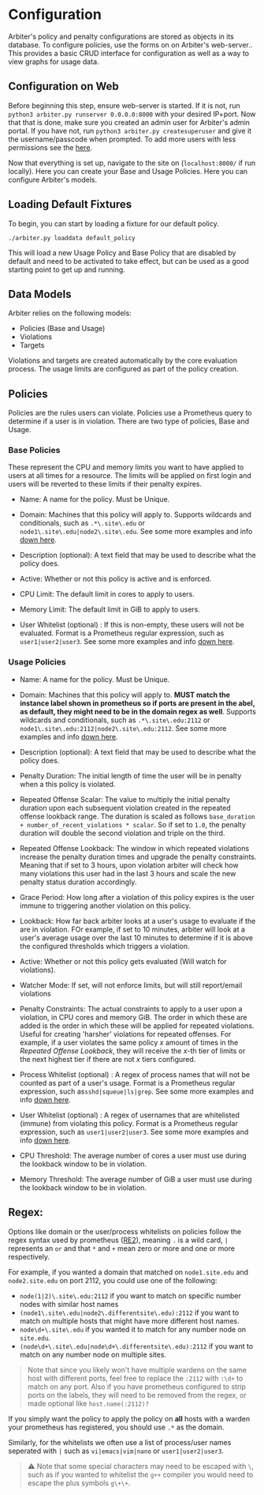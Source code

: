 # Configuration
Arbiter's policy and penalty configurations are stored as objects in its database. To configure policies, use the forms on on Arbiter's web-server.. This provides a basic CRUD interface for configuration as well as a way to view graphs for usage data.

## Configuration on Web
Before beginning this step, ensure web-server is started. If it is not, run `python3 arbiter.py runserver 0.0.0.0:8000` with your desired IP+port. Now that that is done, make sure you created an admin user for Arbiter's admin portal. If you have not, run `python3 arbiter.py createsuperuser` and give it the username/passcode when prompted. To add more users with less permissions see the [here](/docs/permissions.md).

Now that everything is set up, navigate to the site on (`localhost:8000/` if run locally). Here you can create your Base and Usage Policies. 
Here you can configure Arbiter's models. 

## Loading Default Fixtures
To begin, you can start by loading a fixture for our default policy.
```shell
./arbiter.py loaddata default_policy
```
This will load a new Usage Policy and Base Policy that are disabled by default and need to be activated to take effect, but can be used as a good starting point to get up and running.


## Data Models
Arbiter relies on the following models: 
- Policies (Base and Usage)
- Violations
- Targets

Violations and targets are created automatically by the core evaluation process. The usage limits are configured as part of the policy creation. 

## Policies
Policies are the rules users can violate. Policies use a Prometheus query to determine if a user is in violation. There are two type of policies, Base and Usage.

### Base Policies
These represent the CPU and memory limits you want to have applied to users at all times for a resource. The limits will be applied on first login and users will be reverted to these limits if their penalty expires.

- Name: A name for the policy. Must be Unique.

- Domain: Machines that this policy will apply to. Supports wildcards and conditionals, such as `.*\.site\.edu` or `node1\.site\.edu|node2\.site\.edu`. See some more examples and info  [down here](#regex).

- Description (optional): A text field that may be used to describe what the policy does. 

- Active: Whether or not this policy is active and is enforced.

- CPU Limit: The default limit in cores to apply to users.

- Memory Limit: The default limit in GiB to apply to users.

- User Whitelist (optional) : If this is non-empty, these users will not be evaluated. Format is a Prometheus regular expression, such as `user1|user2|user3`. See some more examples and info  [down here](#regex).


### Usage Policies
- Name: A name for the policy. Must be Unique.

- Domain: Machines that this policy will apply to. **MUST match the instance label shown in prometheus so if ports are present in the abel, as default, they might need to be in the domain regex as well**. Supports wildcards and conditionals, such as `.*\.site\.edu:2112` or `node1\.site\.edu:2112|node2\.site\.edu:2112`. See some more examples and info  [down here](#regex).

- Description (optional): A text field that may be used to describe what the policy does.

- Penalty Duration: The initial length of time the user will be in penalty when a this policy is violated.

- Repeated Offense Scalar: The value to multiply the initial penalty duration upon each subsequent violation created in the repeated offense lookback range. The duration is scaled as follows `base_duration + number_of_recent_violations * scalar`. So if set to `1.0`, the penalty duration will double the second violation and triple on the third.

- Repeated Offense Lookback: The window in which repeated violations increase the penalty duration times and upgrade the penalty constraints. Meaning that if set to 3 hours, upon violation arbiter will check how many violations this user had in the last 3 hours and scale the new penalty status duration accordingly.

- Grace Period: How long after a violation of this policy expires is the user immune to triggering another violation on this policy.

- Lookback: How far back arbiter looks at a user's usage to evaluate if the are in violation. FOr example, if set to 10 minutes, arbiter will look at a user's average usage over the last 10 minutes to determine if it is above the configured thresholds which triggers a violation.

- Active: Whether or not this policy gets evaluated (Will watch for violations).

- Watcher Mode: If set, will not enforce limits, but will still report/email violations

- Penalty Constraints: The actual constraints to apply to a user upon a violation, in CPU cores and memory GiB. The order in which these are added is the order in which these will be applied for repeated violations. Useful for creating 'harsher' violations for repeated offenses. For example, if a user violates the same policy *x* amount of times in the *Repeated Offense Lookback*, they will receive the *x*-th tier of limits or the next highest tier if there are not *x* tiers configured. 

- Process Whitelist (optional) : A regex of process names that will not be counted as part of a user's usage. Format is a Prometheus regular expression, such as`sshd|squeue|ls|grep`. See some more examples and info  [down here](#regex).

- User Whitelist (optional) : A regex of usernames that are whitelisted (immune) from violating this policy. Format is a Prometheus regular expression, such as `user1|user2|user3`. See some more examples and info  [down here](#regex).

- CPU Threshold: The average number of cores a user must use during the lookback window to be in violation. 

- Memory Threshold: The average number of GiB a user must use during the lookback window to be in violation.


## Regex:

Options like domain or the user/process whitelists on policies follow the regex syntax used by prometheus ([RE2](https://github.com/google/re2/wiki/syntax)), meaning `.` is a wild card, `|` represents an `or` and that `*` and `+` mean zero or more and one or more respectively. 

For example, if you wanted a domain that matched on `node1.site.edu` and `node2.site.edu` on port 2112, you could use one of the following:
- `node(1|2)\.site\.edu:2112` if you want to match on specific number nodes with similar host names
- `(node1\.site\.edu|node2\.differentsite\.edu):2112` if you want to match on multiple hosts that might have more different host names.
- `node\d+\.site\.edu` if you wanted it to match for any number node on `site.edu`.
- `(node\d+\.site\.edu|node\d+\.differentsite\.edu):2112` if you want to match on any number node on multiple sites.

> Note that since you likely won't have multiple wardens on the same host with different ports, feel free to replace the `:2112` with `:\d+` to match on any port. Also if you have prometheus configured to strip ports on the labels, they will need to be removed from the regex, or made optional like `host.name(:2112)?`

If you simply want the policy to apply the policy on **all** hosts with a warden your prometheus has registered, you should use `.*` as the domain.

Similarly, for the whitelists we often use a list of process/user names seperated with `|` such as `vi|emacs|vim|nano` or `user1|user2|user3`.

> ⚠️ Note that some special characters may need to be escaped with `\`, such as if you wanted to whitelist the `g++` compiler you would need to escape the plus symbols `g\+\+`.
